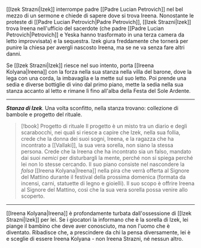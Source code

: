 [[Izek Strazni|Izek]] interrompe padre [[Padre Lucian Petrovich]] nel bel mezzo di un sermone e chiede di sapere dove si trova Ireena. Nonostante le proteste di [[Padre Lucian Petrovich|Padre Petrovich]], [[Izek Strazni|Izek]] trova Ireena nell'ufficio del sacerdote (che padre [[Padre Lucian Petrovich|Petrovich]] e Yeska hanno trasformato in una terza camera da letto improvvisata) e la sequestra. Izek giura freddamente che tornerà per punire la chiesa per avergli nascosto Ireena, ma se ne va senza fare altri danni.

Se [[Izek Strazni|Izek]] riesce nel suo intento, porta [[Ireena Kolyana|Ireena]] con la forza nella sua stanza nella villa del barone, dove la lega con una corda, la imbavaglia e la mette sul suo letto. Poi prende una sedia e diverse bottiglie di vino dal primo piano, mette la sedia nella sua stanza accanto al letto e rimane lì fino all'alba della Festa del Sole Ardente.
___
***Stanza di Izek***. Una volta sconfitto, nella stanza trovano: collezione di bambole e progetto del rituale. 

> [!book] Progetto di rituale
> Il progetto è un misto tra un diario e degli scarabocchi, nei quali si riesce a capire che Izek, nella sua follia, crede che la donna dei suoi sogni, Ireena, e la ragazza che ha incontrato a [[Vallaki]], la sua vera sorella, non siano la stessa persona. Crede che la Ireena che ha incontrato sia un falso, mandato dai suoi *nemici* per disturbargli la mente, perché non si spiega perché lei non lo stesse cercando. Il suo piano consiste nel nascondere la *falsa* [[Ireena Kolyana|Ireena]] nella pira che verrà offerta al Signore del Mattino durante il festival della prossima domenica (formata da incensi, carni, statuette di legno e gioielli). Il suo scopo è offrire Ireena al Signore del Mattino, così che la sua vera sorella possa venire allo scoperto. 

___
[[Ireena Kolyana|Ireena]] è profondamente turbata dall'ossessione di [[Izek Strazni|Izek]] per lei. Se i giocatori la informano che è la sorella di Izek, lei piange il bambino che deve aver conosciuto, ma non l'uomo che è diventato. Ribadisce che, a prescindere da chi la pensa diversamente, lei è e sceglie di essere Ireena Kolyana - non Ireena Strazni, né nessun altro.

